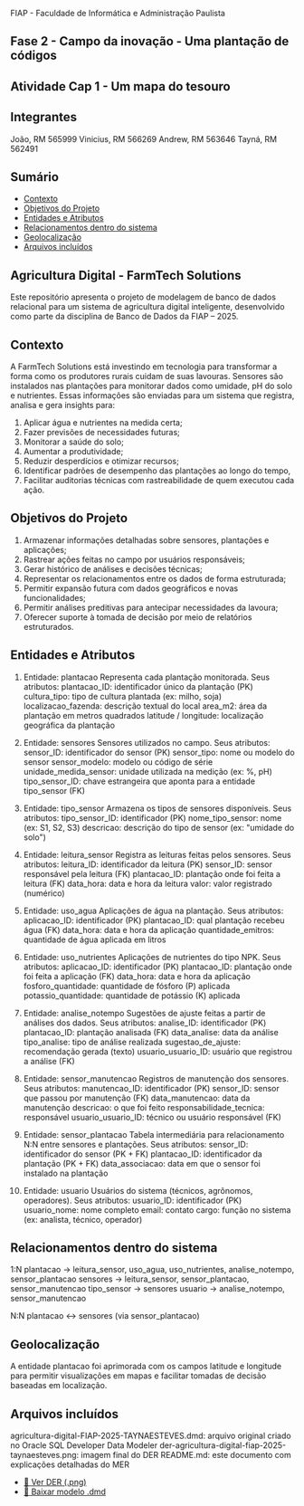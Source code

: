 FIAP - Faculdade de Informática e Administração Paulista

## Fase 2 - Campo da inovação - Uma plantação de códigos
## Atividade Cap 1 - Um mapa do tesouro

## Integrantes 
  João, RM 565999
  Vinicius, RM 566269
  Andrew, RM 563646
  Tayná, RM 562491

## Sumário
- [Contexto](#contexto)
- [Objetivos do Projeto](#objetivos-do-projeto)
- [Entidades e Atributos](#entidades-e-atributos)
- [Relacionamentos dentro do sistema](#relacionamentos-dentro-do-sistema)
- [Geolocalização](#geolocalização)
- [Arquivos incluídos](#arquivos-incluídos)

## Agricultura Digital - FarmTech Solutions
Este repositório apresenta o projeto de modelagem de banco de dados relacional para um sistema de agricultura digital inteligente, desenvolvido como parte da disciplina de Banco de Dados da FIAP – 2025.

## Contexto
A FarmTech Solutions está investindo em tecnologia para transformar a forma como os produtores rurais cuidam de suas lavouras. Sensores são instalados nas plantações para monitorar dados como umidade, pH do solo e nutrientes. Essas informações são enviadas para um sistema que registra, analisa e gera insights para:

  1. Aplicar água e nutrientes na medida certa;
  2. Fazer previsões de necessidades futuras;
  3. Monitorar a saúde do solo;
  4. Aumentar a produtividade;
  5. Reduzir desperdícios e otimizar recursos;
  6. Identificar padrões de desempenho das plantações ao longo do tempo,
  7. Facilitar auditorias técnicas com rastreabilidade de quem executou cada ação. 

## Objetivos do Projeto
  1. Armazenar informações detalhadas sobre sensores, plantações e aplicações;
  2. Rastrear ações feitas no campo por usuários responsáveis;
  3. Gerar histórico de análises e decisões técnicas;
  4. Representar os relacionamentos entre os dados de forma estruturada;
  5. Permitir expansão futura com dados geográficos e novas funcionalidades;
  7. Permitir análises preditivas para antecipar necessidades da lavoura;
  8. Oferecer suporte à tomada de decisão por meio de relatórios estruturados.

## Entidades e Atributos
1. Entidade: plantacao
Representa cada plantação monitorada.
  Seus atributos:
    plantacao_ID: identificador único da plantação (PK)
    cultura_tipo: tipo de cultura plantada (ex: milho, soja)
    localizacao_fazenda: descrição textual do local
    area_m2: área da plantação em metros quadrados
    latitude / longitude: localização geográfica da plantação

2. Entidade: sensores
Sensores utilizados no campo.
  Seus atributos:
    sensor_ID: identificador do sensor (PK)
    sensor_tipo: nome ou modelo do sensor
    sensor_modelo: modelo ou código de série
    unidade_medida_sensor: unidade utilizada na medição (ex: %, pH)
    tipo_sensor_ID: chave estrangeira que aponta para a entidade tipo_sensor (FK)

3. Entidade: tipo_sensor
Armazena os tipos de sensores disponíveis.
  Seus atributos: 
    tipo_sensor_ID: identificador (PK)
    nome_tipo_sensor: nome (ex: S1, S2, S3)
    descricao: descrição do tipo de sensor (ex: "umidade do solo")

4. Entidade: leitura_sensor
Registra as leituras feitas pelos sensores.
   Seus atributos:
    leitura_ID: identificador da leitura (PK)
    sensor_ID: sensor responsável pela leitura (FK)
    plantacao_ID: plantação onde foi feita a leitura (FK)
    data_hora: data e hora da leitura
    valor: valor registrado (numérico)

5. Entidade: uso_agua
Aplicações de água na plantação.
  Seus atributos:
    aplicacao_ID: identificador (PK)
    plantacao_ID: qual plantação recebeu água (FK)
    data_hora: data e hora da aplicação
    quantidade_emitros: quantidade de água aplicada em litros

6. Entidade: uso_nutrientes
Aplicações de nutrientes do tipo NPK.
  Seus atributos:
    aplicacao_ID: identificador (PK)
    plantacao_ID: plantação onde foi feita a aplicação (FK)
    data_hora: data e hora da aplicação
    fosforo_quantidade: quantidade de fósforo (P) aplicada
    potassio_quantidade: quantidade de potássio (K) aplicada

7. Entidade: analise_notempo
Sugestões de ajuste feitas a partir de análises dos dados.
  Seus atributos: 
    analise_ID: identificador (PK)
    plantacao_ID: plantação analisada (FK)
    data_analise: data da análise
    tipo_analise: tipo de análise realizada
    sugestao_de_ajuste: recomendação gerada (texto)
    usuario_usuario_ID: usuário que registrou a análise (FK)

8. Entidade: sensor_manutencao
Registros de manutenção dos sensores.
  Seus atributos:
    manutencao_ID: identificador (PK)
    sensor_ID: sensor que passou por manutenção (FK)
    data_manutencao: data da manutenção
    descricao: o que foi feito
    responsabilidade_tecnica: responsável
    usuario_usuario_ID: técnico ou usuário responsável (FK)

9. Entidade: sensor_plantacao
Tabela intermediária para relacionamento N:N entre sensores e plantações.
  Seus atributos:
    sensor_ID: identificador do sensor (PK + FK)
    plantacao_ID: identificador da plantação (PK + FK)
    data_associacao: data em que o sensor foi instalado na plantação

10. Entidade: usuario
Usuários do sistema (técnicos, agrônomos, operadores).
  Seus atributos: 
    usuario_ID: identificador (PK)
    usuario_nome: nome completo
    email: contato
    cargo: função no sistema (ex: analista, técnico, operador)

## Relacionamentos dentro do sistema
  1:N
    plantacao → leitura_sensor, uso_agua, uso_nutrientes, analise_notempo, sensor_plantacao
    sensores → leitura_sensor, sensor_plantacao, sensor_manutencao
    tipo_sensor → sensores
    usuario → analise_notempo, sensor_manutencao

  N:N
    plantacao ↔ sensores (via sensor_plantacao)

## Geolocalização 
A entidade plantacao foi aprimorada com os campos latitude e longitude para permitir visualizações em mapas e facilitar tomadas de decisão baseadas em localização.

## Arquivos incluídos
agricultura-digital-FIAP-2025-TAYNAESTEVES.dmd: arquivo original criado no Oracle SQL Developer Data Modeler
der-agricultura-digital-fiap-2025-taynaesteves.png: imagem final do DER
README.md: este documento com explicações detalhadas do MER

- [📄 Ver DER (.png)](./der-agricultura-digital-fiap-2025-taynaesteves.png)
- [📁 Baixar modelo .dmd](./agricultura-digital-FIAP-2025-TAYNAESTEVES.dmd)
